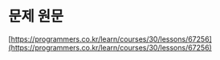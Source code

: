 # 문제 원문

[https://programmers.co.kr/learn/courses/30/lessons/67256](https://programmers.co.kr/learn/courses/30/lessons/67256)
